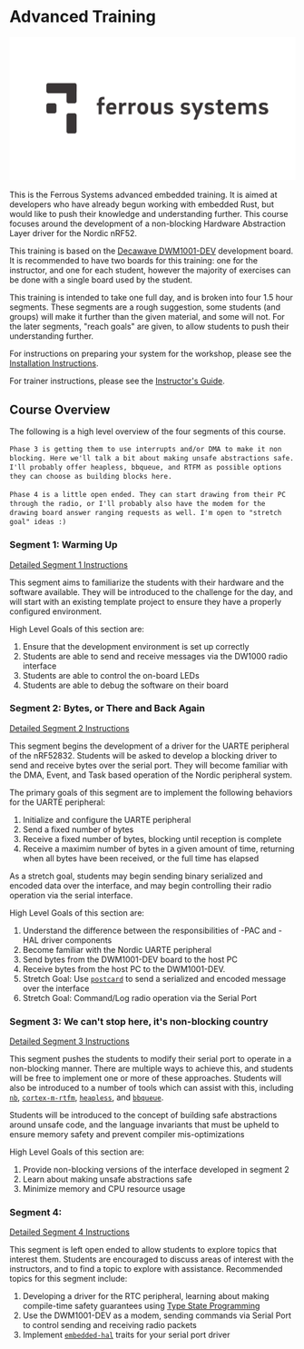 # Advanced Training

[![Ferrous Systems](../images/ferrous-logo.svg)](https://ferrous-systems.com/)

This is the Ferrous Systems advanced embedded training. It is aimed at developers who have already begun working with embedded Rust, but would like to push their knowledge and understanding further. This course focuses around the development of a non-blocking Hardware Abstraction Layer driver for the Nordic nRF52.

This training is based on the [Decawave DWM1001-DEV] development board. It is recommended to have two boards for this training: one for the instructor, and one for each student, however the majority of exercises can be done with a single board used by the student.

This training is intended to take one full day, and is broken into four 1.5 hour segments. These segments are a rough suggestion, some students (and groups) will make it further than the given material, and some will not. For the later segments, "reach goals" are given, to allow students to push their understanding further.

For instructions on preparing your system for the workshop, please see the [Installation Instructions].

For trainer instructions, please see the [Instructor's Guide].

[Decawave DWM1001-DEV]: https://www.decawave.com/product/dwm1001-development-board/
[Instructor's Guide]: ./docs/instructor-guide.md
[Installation Instructions]: ../INSTALL.md


## Course Overview

The following is a high level overview of the four segments of this course.

```
Phase 3 is getting them to use interrupts and/or DMA to make it non blocking. Here we'll talk a bit about making unsafe abstractions safe. I'll probably offer heapless, bbqueue, and RTFM as possible options they can choose as building blocks here.

Phase 4 is a little open ended. They can start drawing from their PC through the radio, or I'll probably also have the modem for the drawing board answer ranging requests as well. I'm open to "stretch goal" ideas :)
```

### Segment 1: Warming Up

[Detailed Segment 1 Instructions](./docs/segment-1.md)

This segment aims to familiarize the students with their hardware and the software available. They will be introduced to the challenge for the day, and will start with an existing template project to ensure they have a properly configured environment.

High Level Goals of this section are:

1. Ensure that the development environment is set up correctly
2. Students are able to send and receive messages via the DW1000 radio interface
3. Students are able to control the on-board LEDs
4. Students are able to debug the software on their board

### Segment 2: Bytes, or There and Back Again

[Detailed Segment 2 Instructions](./docs/segment-2.md)

This segment begins the development of a driver for the UARTE peripheral of the nRF52832. Students will be asked to develop a blocking driver to send and receive bytes over the serial port. They will become familiar with the DMA, Event, and Task based operation of the Nordic peripheral system.

The primary goals of this segment are to implement the following behaviors for the UARTE peripheral:

1. Initialize and configure the UARTE peripheral
2. Send a fixed number of bytes
3. Receive a fixed number of bytes, blocking until reception is complete
4. Receive a maximim number of bytes in a given amount of time, returning when all bytes have been received, or the full time has elapsed

As a stretch goal, students may begin sending binary serialized and encoded data over the interface, and may begin controlling their radio operation via the serial interface.

High Level Goals of this section are:

1. Understand the difference between the responsibilities of -PAC and -HAL driver components
2. Become familiar with the Nordic UARTE peripheral
3. Send bytes from the DWM1001-DEV board to the host PC
4. Receive bytes from the host PC to the DWM1001-DEV.
5. Stretch Goal: Use [`postcard`] to send a serialized and encoded message over the interface
6. Stretch Goal: Command/Log radio operation via the Serial Port

[`postcard`]: https://github.com/jamesmunns/postcard

### Segment 3: We can't stop here, it's non-blocking country

[Detailed Segment 3 Instructions](./docs/segment-3.md)

This segment pushes the students to modify their serial port to operate in a non-blocking manner. There are multiple ways to achieve this, and students will be free to implement one or more of these approaches. Students will also be introduced to a number of tools which can assist with this, including [`nb`], [`cortex-m-rtfm`], [`heapless`], and [`bbqueue`].

Students will be introduced to the concept of building safe abstractions around unsafe code, and the language invariants that must be upheld to ensure memory safety and prevent compiler mis-optimizations

High Level Goals of this section are:

1. Provide non-blocking versions of the interface developed in segment 2
2. Learn about making unsafe abstractions safe
3. Minimize memory and CPU resource usage

[`nb`]: https://docs.rs/nb
[`cortex-m-rtfm`]: https://github.com/japaric/cortex-m-rtfm
[`heapless`]: https://docs.rs/heapless
[`bbqueue`]: https://docs.rs/bbqueue

### Segment 4:

[Detailed Segment 4 Instructions](./docs/segment-4.md)

This segment is left open ended to allow students to explore topics that interest them. Students are encouraged to discuss areas of interest with the instructors, and to find a topic to explore with assistance. Recommended topics for this segment include:

1. Developing a driver for the RTC peripheral, learning about making compile-time safety guarantees using [Type State Programming]
2. Use the DWM1001-DEV as a modem, sending commands via Serial Port to control sending and receiving radio packets
3. Implement [`embedded-hal`] traits for your serial port driver

[Type State Programming]: https://docs.rust-embedded.org/book/static-guarantees/typestate-programming.html
[`embedded-hal`]: https://github.com/rust-embedded/embedded-hal
